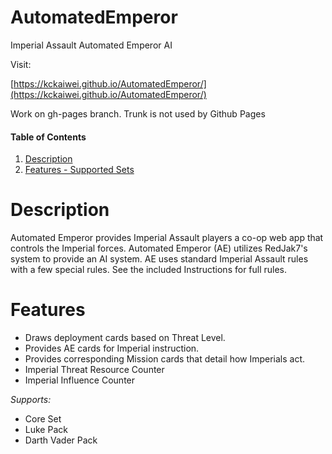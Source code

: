 # AutomatedEmperor
Imperial Assault Automated Emperor AI

Visit:

[https://kckaiwei.github.io/AutomatedEmperor/](https://kckaiwei.github.io/AutomatedEmperor/)

Work on gh-pages branch. Trunk is not used by Github Pages

#### Table of Contents

1. [Description](#Description)
2. [Features - Supported Sets](#Features)


# Description

Automated Emperor provides Imperial Assault players a co-op web app that controls the Imperial forces. Automated Emperor (AE) utilizes RedJak7's system to provide an AI system. AE uses standard Imperial Assault rules with a few special rules. See the included Instructions for full rules.

# Features

- Draws deployment cards based on Threat Level.
- Provides AE cards for Imperial instruction.
- Provides corresponding Mission cards that detail how Imperials act.
- Imperial Threat Resource Counter
- Imperial Influence Counter

*Supports:*
- Core Set
- Luke Pack
- Darth Vader Pack

